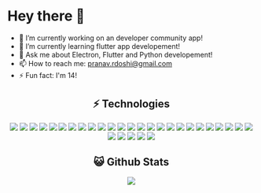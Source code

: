 # Hey there 👋

- 🔭 I’m currently working on an developer community app!
- 🌱 I’m currently learning flutter app developement!
- 💬 Ask me about Electron, Flutter and Python developement!
- 📫 How to reach me: pranav.rdoshi@gmail.com
- ⚡ Fun fact: I'm 14!

## <div align="center">⚡ Technologies</div>
  
<p align="center">
<img src="https://img.shields.io/badge/-python-black?style=flat-square&logo=python">
<img src="https://img.shields.io/badge/-Firebase-black?style=flat-square&logo=firebase">
<img src="https://img.shields.io/badge/-MongoDB-black?style=flat-square&logo=mongodb">
<img src="https://img.shields.io/badge/-flutter-black?style=flat-square&logo=flutter">
<img src="https://img.shields.io/badge/-dart-black?style=flat-square&logo=dart">
<img src="https://img.shields.io/badge/-Git-black?style=flat-square&logo=git">
<img src="https://img.shields.io/badge/-GitHub-181717?style=flat-square&logo=github">
<img src="https://img.shields.io/badge/-Nodejs-black?style=flat-square&logo=Node.js">
<img src="https://img.shields.io/badge/-Electron-black?style=flat-square&logo=electron">
<img src="https://img.shields.io/badge/-HTML5-black?style=flat-square&logo=html5">
<img src="https://img.shields.io/badge/-CSS3-black?style=flat-square&logo=css3">
<img src="https://img.shields.io/badge/-Jquery-black?style=flat-square&logo=jquery">
<img src="https://img.shields.io/badge/-Bootstrap-black?style=flat-square&logo=bootstrap">
<img src="https://img.shields.io/badge/-TypeScript-black?style=flat-square&logo=typescript">
<img src="https://img.shields.io/badge/-React-black?style=flat-square&logo=react">
<img src="https://img.shields.io/badge/-Swift-black?style=flat-square&logo=swift">
<img src="https://img.shields.io/badge/-Xcode-black?style=flat-square&logo=Xcode">
<img src="https://img.shields.io/badge/-json-black?style=flat-square&logo=json">
<img src="https://img.shields.io/badge/-discord-black?style=flat-square&logo=discord">
<img src="https://img.shields.io/badge/-powershell-black?style=flat-square&logo=powershell">
<img src="https://img.shields.io/badge/-flask-black?style=flat-square&logo=flask">
<img src="https://img.shields.io/badge/-express-black?style=flat-square&logo=express">
<img src="https://img.shields.io/badge/-unity-black?style=flat-square&logo=unity">
<img src="https://img.shields.io/badge/-next.js-black?style=flat-square&logo=Next.js">
<img src="https://img.shields.io/badge/-ionic-black?style=flat-square&logo=ionic">
<img src="https://img.shields.io/badge/-angular-black?style=flat-square&logo=angular">
<img src="https://img.shields.io/badge/-C++-black?style=flat-square&logo=cplusplus">
<img src="https://img.shields.io/badge/-C Sharp-black?style=flat-square">
<img src="https://img.shields.io/badge/-C-black?style=flat-square">
<img src="https://img.shields.io/badge/-angular-black?style=flat-square&logo=angular">
</p>

## <div align="center">😺 Github Stats</div>

<div align="center">
  <img src="https://github-readme-stats.vercel.app/api?username=Cybernetic77&theme=radical">
</div>




